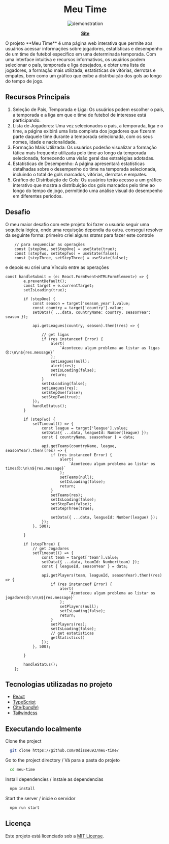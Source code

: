 <div align="center">

# Meu Time

![demonstration](https://github.com/Odisseu93/meu-time/assets/76600539/aa3c9c65-8336-4be3-9a8c-099505a5f06a)


[**Site**](https://meu-time-rho.vercel.app/)
</div>
O projeto **Meu Time** é uma página web interativa que permite aos usuários acessar informações sobre jogadores,
estatísticas e desempenho de um time de futebol específico em uma determinada temporada. 
Com uma interface intuitiva e recursos informativos, os usuários podem selecionar o país, temporada e liga desejados,
e obter uma lista de jogadores, a formação mais utilizada, estatísticas de vitórias, derrotas e empates, 
bem como um gráfico que exibe a distribuição dos gols ao longo do tempo de jogo.

## Recursos Principais

1. Seleção de País, Temporada e Liga: Os usuários podem escolher o país, a temporada e a liga em que o time de futebol de interesse está participando.
2. Lista de Jogadores: Uma vez selecionados o país, a temporada, liga e o time,
 a página exibirá uma lista completa dos jogadores que fizeram parte daquele time durante a temporada selecionada, com os seus nomes, idade e nacionalidade.
3. Formação Mais Utilizada: Os usuários poderão visualizar a formação tática mais frequente utilizada pelo time ao longo da temporada selecionada,
 fornecendo uma visão geral das estratégias adotadas.
4. Estatísticas de Desempenho: A página apresentará estatísticas detalhadas sobre o desempenho do time na temporada selecionada,
 incluindo o total de gols marcados, vitórias, derrotas e empates.
5. Gráfico de Distribuição de Gols: Os usuários terão acesso a um gráfico interativo que mostra a distribuição dos gols marcados pelo time ao longo do tempo de jogo,
 permitindo uma análise visual do desempenho em diferentes períodos.

## Desafio
O meu maior desafio com este projeto foi fazer o usuário seguir uma sequêcia lógica, onde uma requisção dependia da outra.
consegui resolver da seguinte forma:
primeiro criei alguns _states_ para fazer este controle

```tsx
	// para sequenciar as operações
	const [stepOne, setStepOne] = useState(true);
	const [stepTwo, setStepTwo] = useState(false);
	const [stepThree, setStepThree] = useState(false);
```

e depois eu criei uma Vínculo entre as operações
```tsx 
const handleSubmit = (e: React.FormEvent<HTMLFormElement>) => {
		e.preventDefault();
		const target = e.currentTarget;
		setIsLoading(true);

		if (stepOne) {
			const season = target['season_year'].value;
			const country = target['country'].value;
			setData({ ...data, countryName: country, seasonYear: season });

			api.getLeagues(country, season).then((res) => {
				
				// get ligas
				if (res instanceof Error) {
					alert(
						`Aconteceu algum problema ao listar as ligas😢:\n\n${res.message}`
					);
					setLeagues(null);
					alert(res);
					setIsLoading(false);
					return;
				}
				setIsLoading(false);
				setLeagues(res);
				setStepOne(false);
				setStepTwo(true);
			});
			handleStatus();
		}

		if (stepTwo) {
			setTimeout(() => {
				const league = target['league'].value;
				setData({ ...data, leagueId: Number(league) });
				const { countryName, seasonYear } = data;

				api.getTeams(countryName, league, seasonYear).then((res) => {
					if (res instanceof Error) {
						alert(
							`Aconteceu algum problema ao listar os times😢:\n\n${res.message}`
						);
						setTeams(null);
						setIsLoading(false);
						return;
					}
					setTeams(res);
					setIsLoading(false);
					setStepTwo(false);
					setStepThree(true);

					setData({ ...data, leagueId: Number(league) });
				});
			}, 500);

		}

		if (stepThree) {
			// get Jogadores
			setTimeout(() => {
				const team = target['team'].value;
				setData({ ...data, teamId: Number(team) });
				const { leagueId, seasonYear } = data;

				api.getPlayers(team, leagueId, seasonYear).then((res) => {
					if (res instanceof Error) {
						alert(
							`Aconteceu algum problema ao listar os jogadores😢:\n\n${res.message}`
						);
						setPlayers(null);
						setIsLoading(false);
						return;
					}
					setPlayers(res);
					setIsLoading(false);
					// get estatisticas
					getStatistics()
				});
			}, 500);

		}
		
		handleStatus();
	};
```

## Tecnologias utilizadas no projeto
- [React](https://react.dev/)
- [TypeScript](https://www.typescriptlang.org/)
- [Cite(*bundle*)](https://vitejs.dev/)
- [Tailwindcss](https://tailwindcss.com/)


## Executando localmente

Clone the project

```bash
  git clone https://github.com/Odisseu93/meu-time/
```

Go to the project directory / Vá para a pasta do projeto

```bash
  cd meu-time
```

Install dependencies / instale as dependencias

```bash
  npm install
```

Start the server / inicie o servidor

```bash
  npm run start
```

## Licença

Este projeto está licenciado sob a [MIT License](LICENSE).
